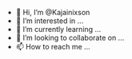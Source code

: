 - 👋 Hi, I’m @Kajainixson
- 👀 I’m interested in ...
- 🌱 I’m currently learning ...
- 💞️ I’m looking to collaborate on ...
- 📫 How to reach me ...

<!---
Kajainixson/Kajainixson is a ✨ special ✨ repository because its `README.md` (this file) appears on your GitHub profile.
You can click the Preview link to take a look at your changes.
---> 
